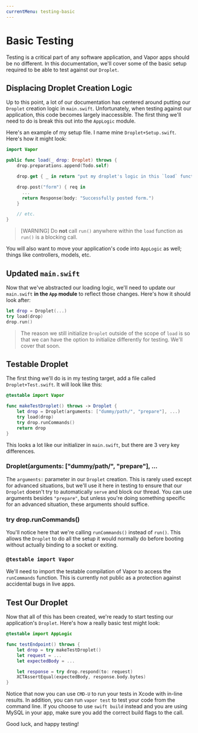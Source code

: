 ```yaml
---
currentMenu: testing-basic
---
```


# Basic Testing

Testing is a critical part of any software application, and Vapor apps should be no different. In this documentation, we'll cover some of the basic setup required to be able to test against our `Droplet`.

## Displacing Droplet Creation Logic

Up to this point, a lot of our documentation has centered around putting our `Droplet` creation logic in `main.swift`. Unfortunately, when testing against our application, this code becomes largely inaccessible. The first thing we'll need to do is break this out into the `AppLogic` module.

Here's an example of my setup file. I name mine `Droplet+Setup.swift`. Here's how it might look:

```swift
import Vapor

public func load(_ drop: Droplet) throws {
    drop.preparations.append(Todo.self)

    drop.get { _ in return "put my droplet's logic in this `load` function" }

    drop.post("form") { req in
      ...
      return Response(body: "Successfully posted form.")
    }

    // etc.
}
```

> [WARNING] Do **not** call `run()` anywhere within the `load` function as `run()` is a blocking call.

You will also want to move your application's code into `AppLogic` as well; things like controllers, models, etc.

## Updated `main.swift`

Now that we've abstracted our loading logic, we'll need to update our `main.swift` **in the `App` module** to reflect those changes. Here's how it should look after:

```swift
let drop = Droplet(...)
try load(drop)
drop.run()
```

> The reason we still initialize `Droplet` outside of the scope of `load` is so that we can have the option to initialize differently for testing. We'll cover that soon.

## Testable Droplet

The first thing we'll do is in my testing target, add a file called `Droplet+Test.swift`. It will look like this:

```swift
@testable import Vapor

func makeTestDroplet() throws -> Droplet {
    let drop = Droplet(arguments: ["dummy/path/", "prepare"], ...)
    try load(drop)
    try drop.runCommands()
    return drop
}
```

This looks a lot like our initializer in `main.swift`, but there are 3 very key differences.

### Droplet(arguments: ["dummy/path/", "prepare"], ...

The `arguments:` parameter in our `Droplet` creation. This is rarely used except for advanced situations, but we'll use it here in testing to ensure that our `Droplet` doesn't try to automatically `serve` and block our thread. You can use arguments besides `"prepare"`, but unless you're doing something specific for an advanced situation, these arguments should suffice.

### try drop.runCommands()

You'll notice here that we're calling `runCommands()` instead of `run()`. This allows the `Droplet` to do all the setup it would normally do before booting without actually binding to a socket or exiting.

### `@testable import Vapor`

We'll need to import the testable compilation of Vapor to access the `runCommands` function. This is currently not public as a protection against accidental bugs in live apps.

## Test Our Droplet

Now that all of this has been created, we're ready to start testing our application's `Droplet`. Here's how a really basic test might look:

```swift
@testable import AppLogic

func testEndpoint() throws {
    let drop = try makeTestDroplet()
    let request = ...
    let expectedBody = ...

    let response = try drop.respond(to: request)
    XCTAssertEqual(expectedBody, response.body.bytes)
}
```

Notice that now you can use `CMD-U` to run your tests in Xcode with in-line results. In addition, you can run `vapor test` to test your code from the command line. If you choose to use `swift build` instead and you are using MySQL in your app, make sure you add the correct build flags to the call. 

Good luck, and happy testing!
